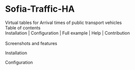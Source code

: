 # Sofia-Traffic-HA
Virtual tables for Arrival times of public transport vehicles<br>
Table of contents<br>
Installation | Configuration | Full example | Help | Contribution
<br><br>
Screenshots and features
<br>

Installation
<br>

Configuration

